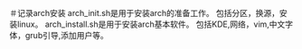 ＃记录arch安装
arch_init.sh是用于安装arch的准备工作。
包括分区，换源，安装linux。
arch_install.sh是用于安装arch基本软件。
包括KDE,网络，vim,中文字体，grub引导,添加用户等。
